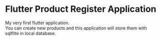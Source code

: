 # Flutter Product Register Application  
  
My very first flutter application.  
You can create new products and this application will store them with sqlflite in local database.
